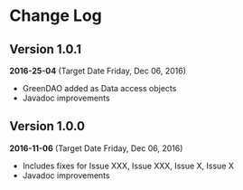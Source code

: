 Change Log
==========

## Version 1.0.1
__2016-25-04__ (Target Date Friday,  Dec 06, 2016)
 * GreenDAO added as Data access objects
 * Javadoc improvements


## Version 1.0.0
__2016-11-06__ (Target Date Friday,  Dec 06, 2016)
 * Includes fixes for Issue XXX, Issue XXX, Issue X, Issue X
 * Javadoc improvements
